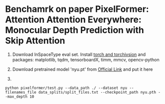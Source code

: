 # Benchamrk on paper PixelFormer: Attention Attention Everywhere: Monocular Depth Prediction with Skip Attention

1. Download InSpaceType eval set. Install [torch and torchivsion](https://pytorch.org/get-started/previous-versions/) and packages: matplotlib, tqdm, tensorboardX, timm, mmcv, opencv-python

2. Download pretrained model 'nyu.pt' from [Official Link](https://drive.google.com/drive/folders/1Feo67jEbccqa-HojTHG7ljTXOW2yuX-X?usp=share_link) and put it here

3.

  ```
  python pixelformer/test.py --data_path ./ --dataset nyu --filenames_file data_splits/split_files.txt --checkpoint_path nyu.pth --max_depth 10
  ```